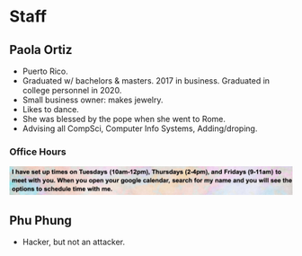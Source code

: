 # Staff

## Paola Ortiz

* Puerto Rico.
* Graduated w/ bachelors & masters. 2017 in business. Graduated in college personnel in 2020.
* Small business owner: makes jewelry. 
* Likes to dance.
* She was blessed by the pope when she went to Rome.
* Advising all CompSci, Computer Info Systems, Adding/droping.

### Office Hours

![](../../.gitbook/assets/screen-shot-2020-09-09-at-5.08.15-pm.png)

## Phu Phung

* Hacker, but not an attacker.



